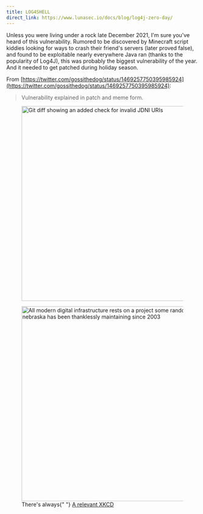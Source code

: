 ```yaml
---
title: LOG4SHELL
direct_link: https://www.lunasec.io/docs/blog/log4j-zero-day/
---
```


Unless you were living under a rock late December 2021, I'm sure you've heard of this vulnerability. Rumored to be discovered by Minecraft script kiddies looking for ways to crash their friend's servers (later proved false), and found to be exploitable nearly everywhere Java ran (thanks to the popularity of Log4J), this was probably the biggest vulnerability of the year. And it needed to get patched during holiday season.

From [https://twitter.com/gossithedog/status/1469257750395985924](https://twitter.com/gossithedog/status/1469257750395985924):

> Vulnerability explained in patch and meme form.

<figure>
  <img
    src="https://static.wolfgirl.dev/cybersec/2021-12-10-1.jpg"
    alt="Git diff showing an added check for invalid JDNI URIs"
    title="Ah yes, my name is ${jndi:ldap://127.0.0.1:1337/pwned.php}"
    width="512"
  />
</figure>

<figure>
  <img
    src="https://static.wolfgirl.dev/cybersec/2021-12-10-2.png"
    alt="All modern digital infrastructure rests on a project some random person in nebraska has been thanklessly maintaining since 2003"
    title="Originally made for ImageMagick, but 1000% applicable here too"
    width="512"
  />
  <figcaption>
    There's always{" "}
    <a href="https://xkcd.com/2347/" rel="noopener" target="_blank">
      A relevant XKCD
    </a>
  </figcaption>
</figure>
